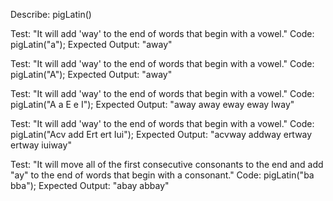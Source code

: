 Describe: pigLatin()

Test: "It will add 'way' to the end of words that begin with a vowel."
Code: pigLatin("a");
Expected Output: "away"

Test: "It will add 'way' to the end of words that begin with a vowel."
Code: pigLatin("A");
Expected Output: "away"

Test: "It will add 'way' to the end of words that begin with a vowel."
Code: pigLatin("A a E e I");
Expected Output: "away away eway eway Iway"

Test: "It will add 'way' to the end of words that begin with a vowel."
Code: pigLatin("Acv add Ert ert Iui");
Expected Output: "acvway addway ertway ertway iuiway"

Test: "It will move all of the first consecutive consonants to the end and add "ay" to the end of words that begin with a consonant."
Code: pigLatin("ba bba");
Expected Output: "abay abbay"